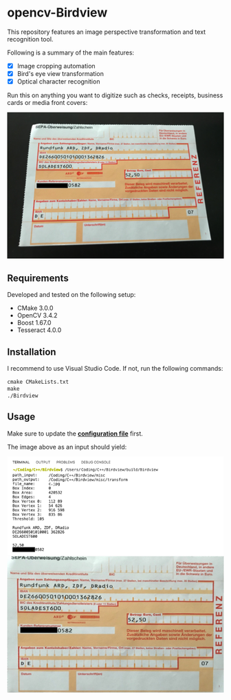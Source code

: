 # opencv-Birdview
This repository features an image perspective transformation and text recognition tool.

Following is a summary of the main features:
- [x] Image cropping automation
- [x] Bird's eye view transformation
- [x] Optical character recognition

Run this on anything you want to digitize such as checks, receipts, business cards or media front covers:

![Example](https://raw.githubusercontent.com/cfanatic/cv-birdview/master/res/img.png)

## Requirements
Developed and tested on the following setup: 
- CMake 3.0.0
- OpenCV 3.4.2
- Boost 1.67.0
- Tesseract 4.0.0

## Installation
I recommend to use Visual Studio Code. If not, run the following commands:
```
cmake CMakeLists.txt
make
./Birdview
```

## Usage
Make sure to update the [**configuration file**](https://raw.githubusercontent.com/cfanatic/cv-birdview/master/res/config.ini.example) first.

The image above as an input should yield:

![OCR](https://raw.githubusercontent.com/cfanatic/cv-birdview/master/res/img_ocr.png)
![Transformation](https://raw.githubusercontent.com/cfanatic/cv-birdview/master/res/img_transform.png)
